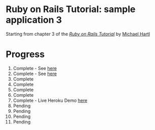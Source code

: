 # Ruby on Rails Tutorial: sample application 3

Starting from chapter 3 of 
the [*Ruby on Rails Tutorial*](http://railstutorial.org/)
by [Michael Hartl](http://michaelhartl.com/)

Progress
===================
1. Complete - See [here](http://github.com/Garlandicus/RubyTutorial)
2. Complete - See [here](http://github.com/Garlandicus/RubyTutorial/tree/chapter-two)
3. Complete 
4. Complete
5. Complete
6. Complete
7. Complete - Live Heroku Demo [here](https://protected-tundra-8731.herokuapp.com/)
8. Pending
9. Pending
10. Pending
11. Pending